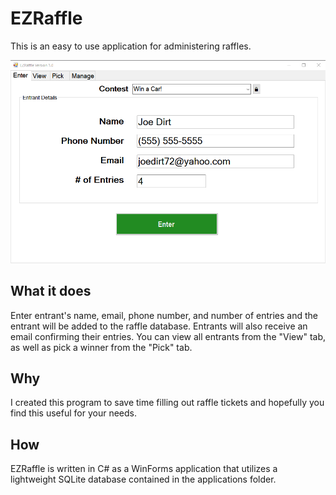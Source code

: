 # EZRaffle

This is an easy to use application for administering raffles.

![Screenshot](screenshot.png)

## What it does

Enter entrant's name, email, phone number, and number of entries and the entrant will be added to the raffle database. Entrants will also receive an email confirming their entries. You can view all entrants from the "View" tab, as well as pick a winner from the "Pick" tab.

## Why

I created this program to save time filling out raffle tickets and hopefully you find this useful for your needs.

## How

EZRaffle is written in C# as a WinForms application that utilizes a lightweight SQLite database contained in the applications folder.